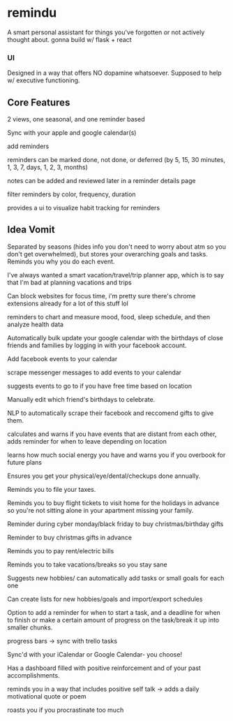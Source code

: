 # remindu
A smart personal assistant for things you've forgotten or not actively thought about. gonna build w/ flask + react

### UI
Designed in a way that offers NO dopamine whatsoever. Supposed to help w/ executive functioning.

## Core Features

2 views, one seasonal, and one reminder based

Sync with your apple and google calendar(s)

add reminders 

reminders can be marked done, not done, or deferred (by 5, 15, 30 minutes, 1, 3, 7, days, 1, 2, 3, months)

notes can be added and reviewed later in a reminder details page

filter reminders by color, frequency, duration

provides a ui to visualize habit tracking for reminders


## Idea Vomit

Separated by seasons (hides info you don't need to worry about atm so you don't get overwhelmed), but stores your overarching goals and tasks. 
Reminds you why you do each event.

I've always wanted a smart vacation/travel/trip planner app, which is to say that I'm bad at planning vacations and trips

Can block websites for focus time, i'm pretty sure there's chrome extensions already for a lot of this stuff lol

reminders to chart and measure mood, food, sleep schedule, and then analyze health data

Automatically bulk update your google calendar with the birthdays of close friends and families by logging in with your facebook account.

Add facebook events to your calendar

scrape messenger messages to add events to your calendar

suggests events to go to if you have free time based on location

Manually edit which friend's birthdays to celebrate.

NLP to automatically scrape their facebook and reccomend gifts to give them.

calculates and warns if you have events that are distant from each other, adds reminder for when to leave depending on location

learns how much social energy you have and warns you if you overbook for future plans

Ensures you get your physical/eye/dental/checkups done annually.

Reminds you to file your taxes.

Reminds you to buy flight tickets to visit home for the holidays in advance so you're not sitting alone in your apartment missing your family.

Reminder during cyber monday/black friday to buy christmas/birthday gifts

Reminder to buy christmas gifts in advance

Reminds you to pay rent/electric bills

Reminds you to take vacations/breaks so you stay sane

Suggests new hobbies/ can automatically add tasks or small goals for each one

Can create lists for new hobbies/goals and import/export schedules

Option to add a reminder for when to start a task, and a deadline for when to finish or make a certain amount of progress on the task/break it up into smaller chunks. 

progress bars -> sync with trello tasks

Sync'd with your iCalendar or Google Calendar- you choose!

Has a dashboard filled with positive reinforcement and of your past accomplishments.

reminds you in a way that includes positive self talk -> adds a daily motivational quote or poem

roasts you if you procrastinate too much
